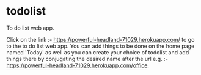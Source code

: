 # todolist
To do list web app.

Click on the link :- https://powerful-headland-71029.herokuapp.com/ to go to the to do list web app. You can add things to be done on the home page named 'Today' as well as you can create your choice of todolist and add things there by conjugating the desired name after the url e.g. :- https://powerful-headland-71029.herokuapp.com/office.
